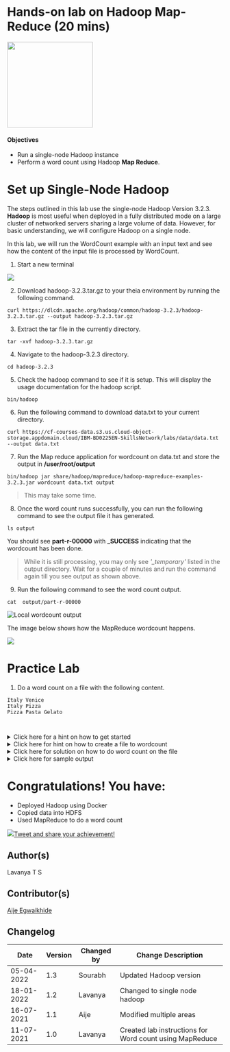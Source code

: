 
<html lang="en">
  <head>
    <meta charset="utf-8">
    <meta name="viewport" content="width=device-width, initial-scale=1">
    <link rel="stylesheet" href="https://stackpath.bootstrapcdn.com/bootstrap/4.3.1/css/bootstrap.min.css" integrity="sha384-ggOyR0iXCbMQv3Xipma34MD+dH/1fQ784/j6cY/iJTQUOhcWr7x9JvoRxT2MZw1T" crossorigin="anonymous">
    <link rel="stylesheet" href="https://unpkg.com/@highlightjs/cdn-assets@10.7.1/styles/default.min.css">
  </head>
  <body>
    <h1>Hands-on lab on Hadoop Map-Reduce (20 mins)</h1>
    <img src="https://cf-courses-data.s3.us.cloud-object-storage.appdomain.cloud/IBM-BD0225EN-SkillsNetwork/labs/images/IDSNlogo.png" width="200/">
    <h4>Objectives</h4>
    <ul>
      <li>Run a single-node Hadoop instance</li>
      <li>Perform a word count using Hadoop <strong>Map Reduce</strong>.</li>
    </ul>
    <h1>Set up Single-Node Hadoop</h1>
    <p>The steps outlined in this lab use the single-node Hadoop Version 3.2.3. <strong>Hadoop</strong> is most useful when deployed in a fully distributed mode on a large cluster of networked servers sharing a large volume of data. However, for basic understanding, we will configure Hadoop on a single node.</p>
    <p>In this lab, we will run the WordCount example with an input text and see how the content of the input file is processed by WordCount.</p>
    <ol>
      <li>Start a new terminal</li>
    </ol>
    <img src="https://cf-courses-data.s3.us.cloud-object-storage.appdomain.cloud/IBM-BD0225EN-SkillsNetwork/labs/images/New_terminal.png">
    <ol start="2">
      <li>Download hadoop-3.2.3.tar.gz to your theia environment by running the following command.</li>
    </ol>
    <pre><code class="hljs language-apache"><span class="hljs-attribute">curl</span> https://dlcdn.apache.org/hadoop/common/hadoop-<span class="hljs-number">3</span>.<span class="hljs-number">2</span>.<span class="hljs-number">3</span>/hadoop-<span class="hljs-number">3</span>.<span class="hljs-number">2</span>.<span class="hljs-number">3</span>.tar.gz --output hadoop-<span class="hljs-number">3</span>.<span class="hljs-number">2</span>.<span class="hljs-number">3</span>.tar.gz
</code></pre>
    <p></p>
    <ol start="3">
      <li>Extract the tar file in the currently directory.</li>
    </ol>
    <pre><code class="hljs language-apache"><span class="hljs-attribute">tar</span> -xvf hadoop-<span class="hljs-number">3</span>.<span class="hljs-number">2</span>.<span class="hljs-number">3</span>.tar.gz
</code></pre>
    <p></p>
    <ol start="4">
      <li>Navigate to the hadoop-3.2.3 directory.</li>
    </ol>
    <pre><code class="hljs language-apache"><span class="hljs-attribute">cd</span> hadoop-<span class="hljs-number">3</span>.<span class="hljs-number">2</span>.<span class="hljs-number">3</span>
</code></pre>
    <p></p>
    <ol start="5">
      <li>Check the hadoop command to see if it is setup. This will display the usage documentation for the hadoop script.</li>
    </ol>
    <pre><code class="hljs language-ebnf"><span class="hljs-attribute">bin</span>/hadoop
</code></pre>
    <p></p>
    <ol start="6">
      <li>Run the following command to download data.txt to your current directory.</li>
    </ol>
    <pre><code class="hljs language-awk">curl https:<span class="hljs-regexp">//</span>cf-courses-data.s3.us.cloud-object-storage.appdomain.cloud<span class="hljs-regexp">/IBM-BD0225EN-SkillsNetwork/</span>labs<span class="hljs-regexp">/data/</span>data.txt --output data.txt
</code></pre>
    <p></p>
    <ol start="7">
      <li>Run the Map reduce application for wordcount on data.txt and store the output in <strong>/user/root/output</strong></li>
    </ol>
    <pre><code class="hljs language-awk">bin<span class="hljs-regexp">/hadoop jar share/</span>hadoop<span class="hljs-regexp">/mapreduce/</span>hadoop-mapreduce-examples-<span class="hljs-number">3.2</span>.<span class="hljs-number">3</span>.jar wordcount data.txt output
</code></pre>
    <p></p>
    <blockquote>
      <p>This may take some time.</p>
    </blockquote>
    <ol start="8">
      <li>Once the word count runs successfully, you can run the following command to see the output file it has generated.</li>
    </ol>
    <pre><code class="hljs language-ebnf"><span class="hljs-attribute">ls output</span>
</code></pre>
    <p></p>
    <p>You should see <strong>part-r-00000</strong> with <strong>_SUCCESS</strong> indicating that the wordcount has been done.</p>
    <blockquote>
      <p>While it is still processing, you may only see <em>'_temporary'</em> listed in the output directory. Wait for a couple of minutes and run the command again till you see output as shown above.</p>
    </blockquote>
    <ol start="9">
      <li>Run the following command to see the word count output.</li>
    </ol>
    <pre><code class="hljs language-apache"><span class="hljs-attribute">cat</span>  output/part-r-<span class="hljs-number">00000</span>
</code></pre>
    <p></p>
    <img src="https://cf-courses-data.s3.us.cloud-object-storage.appdomain.cloud/IBM-BD0225EN-SkillsNetwork/labs/images/wordcount_output.png" alt="Local wordcount output">
    <p>The image below shows how the MapReduce wordcount happens.</p>
    <img src="https://cf-courses-data.s3.us.cloud-object-storage.appdomain.cloud/IBM-BD0225EN-SkillsNetwork/labs/images/map_reduce_picture_rep.png">
    <h1>Practice Lab</h1>
    <ol>
      <li>Do a word count on a file with the following content.</li>
    </ol>
    <pre><code class="hljs language-ebnf"><span class="hljs-attribute">Italy Venice
Italy Pizza
Pizza Pasta Gelato</span>

</code></pre>
    <details>
      <summary>Click here for a hint on how to get started</summary>- Delete the data.txt file and output folder
      <pre><code class="hljs language-haskell"><span class="hljs-title">rm</span> <span class="hljs-class"><span class="hljs-keyword">data</span>.txt</span>
</code></pre>
      <p></p>
      <pre><code class="hljs language-ebnf"><span class="hljs-attribute">rm -rf output</span>
</code></pre>
      <p></p>
    </details>
    <details>
      <summary>Click here for hint on how to create a file to wordcount</summary>Create data.txt with the required content. You may either use the file editor.
    </details>
    <details>
      <summary>Click here for solution on how to do word count on the file</summary>Run the following command
      <pre><code class="hljs language-awk">bin<span class="hljs-regexp">/hadoop jar share/</span>hadoop<span class="hljs-regexp">/mapreduce/</span>hadoop-mapreduce-examples-<span class="hljs-number">3.2</span>.<span class="hljs-number">3</span>.jar wordcount data.txt output
</code></pre>
    </details>
    <details>
      <summary>Click here for sample output</summary>
      <p>The output will be as below.</p>
      <img src="https://cf-courses-data.s3.us.cloud-object-storage.appdomain.cloud/IBM-BD0225EN-SkillsNetwork/labs/images/practice_lab_output.png" style="border: solid 1px white; margin-top:10px; margin-bottom:10px">
    </details>
    <h1>Congratulations! You have:</h1>
    <ul>
      <li>Deployed Hadoop using Docker</li>
      <li>Copied data into HDFS</li>
      <li>Used MapReduce to do a word count</li>
    </ul>
    <p><a class="twitter-share-button" href="https://twitter.com/intent/tweet?utm_medium=Exinfluencer&#x26;utm_source=Exinfluencer&#x26;utm_content=000026UJ&#x26;utm_term=10006555&#x26;utm_id=NA-SkillsNetwork-Channel-SkillsNetworkCoursesIBMBD0225ENSkillsNetwork25716109-2022-01-01&#x26;text=I+just+learned+how+to+deploy+%23Hadoop+using+%23Docker%2C+load+data+into+%23HDFS%2C+and+used+%23MapReduce+to+perform+a+word+count+as+part+of+the+introductory+Big+Data+with+Hadoop+and+Spark+course+by+IBM."><img src="https://abs.twimg.com/errors/logo46x38.png">Tweet and share your achievement!</a></p>
    <h2>Author(s)</h2>
    <p>Lavanya T S</p>
    <h2>Contributor(s)</h2>
    <p><a href="https://www.linkedin.com/in/aije-egwaikhide/?utm_medium=Exinfluencer&#x26;utm_source=Exinfluencer&#x26;utm_content=000026UJ&#x26;utm_term=10006555&#x26;utm_id=NA-SkillsNetwork-Channel-SkillsNetworkCoursesIBMBD0225ENSkillsNetwork25716109-2022-01-01" target="_blank" rel="external">Aije Egwaikhide</a></p>
    <h2>Changelog</h2>
    <table>
      <thead>
        <tr>
          <th>Date</th>
          <th>Version</th>
          <th>Changed by</th>
          <th>Change Description</th>
        </tr>
      </thead>
      <tbody>
        <tr>
          <td>05-04-2022</td>
          <td>1.3</td>
          <td>Sourabh</td>
          <td>Updated Hadoop version</td>
        </tr>
        <tr>
          <td>18-01-2022</td>
          <td>1.2</td>
          <td>Lavanya</td>
          <td>Changed to single node hadoop</td>
        </tr>
        <tr>
          <td>16-07-2021</td>
          <td>1.1</td>
          <td>Aije</td>
          <td>Modified multiple areas</td>
        </tr>
        <tr>
          <td>11-07-2021</td>
          <td>1.0</td>
          <td>Lavanya</td>
          <td>Created lab instructions for Word count using MapReduce</td>
        </tr>
      </tbody>
    </table>
    <script>window.addEventListener('load', function() 
  </body>
</html>
